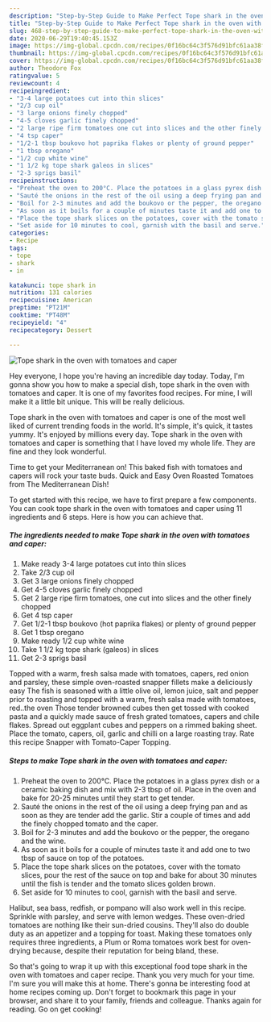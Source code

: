 ```yaml
---
description: "Step-by-Step Guide to Make Perfect Tope shark in the oven with tomatoes and caper"
title: "Step-by-Step Guide to Make Perfect Tope shark in the oven with tomatoes and caper"
slug: 468-step-by-step-guide-to-make-perfect-tope-shark-in-the-oven-with-tomatoes-and-caper
date: 2020-06-29T19:40:45.153Z
image: https://img-global.cpcdn.com/recipes/0f16bc64c3f576d91bfc61aa38f7936d/751x532cq70/tope-shark-in-the-oven-with-tomatoes-and-caper-recipe-main-photo.jpg
thumbnail: https://img-global.cpcdn.com/recipes/0f16bc64c3f576d91bfc61aa38f7936d/751x532cq70/tope-shark-in-the-oven-with-tomatoes-and-caper-recipe-main-photo.jpg
cover: https://img-global.cpcdn.com/recipes/0f16bc64c3f576d91bfc61aa38f7936d/751x532cq70/tope-shark-in-the-oven-with-tomatoes-and-caper-recipe-main-photo.jpg
author: Theodore Fox
ratingvalue: 5
reviewcount: 4
recipeingredient:
- "3-4 large potatoes cut into thin slices"
- "2/3 cup oil"
- "3 large onions finely chopped"
- "4-5 cloves garlic finely chopped"
- "2 large ripe firm tomatoes one cut into slices and the other finely chopped"
- "4 tsp caper"
- "1/2-1 tbsp boukovo hot paprika flakes or plenty of ground pepper"
- "1 tbsp oregano"
- "1/2 cup white wine"
- "1 1/2 kg tope shark galeos in slices"
- "2-3 sprigs basil"
recipeinstructions:
- "Preheat the oven to 200°C. Place the potatoes in a glass pyrex dish or a ceramic baking dish and mix with 2-3 tbsp of oil. Place in the oven and bake for 20-25 minutes until they start to get tender."
- "Sauté the onions in the rest of the oil using a deep frying pan and as soon as they are tender add the garlic. Stir a couple of times and add the finely chopped tomato and the caper."
- "Boil for 2-3 minutes and add the boukovo or the pepper, the oregano and the wine."
- "As soon as it boils for a couple of minutes taste it and add one to two tbsp of sauce on top of the potatoes."
- "Place the tope shark slices on the potatoes, cover with the tomato slices, pour the rest of the sauce on top and bake for about 30 minutes until the fish is tender and the tomato slices golden brown."
- "Set aside for 10 minutes to cool, garnish with the basil and serve."
categories:
- Recipe
tags:
- tope
- shark
- in

katakunci: tope shark in 
nutrition: 131 calories
recipecuisine: American
preptime: "PT21M"
cooktime: "PT48M"
recipeyield: "4"
recipecategory: Dessert

---
```



![Tope shark in the oven with tomatoes and caper](https://img-global.cpcdn.com/recipes/0f16bc64c3f576d91bfc61aa38f7936d/751x532cq70/tope-shark-in-the-oven-with-tomatoes-and-caper-recipe-main-photo.jpg)

Hey everyone, I hope you're having an incredible day today. Today, I'm gonna show you how to make a special dish, tope shark in the oven with tomatoes and caper. It is one of my favorites food recipes. For mine, I will make it a little bit unique. This will be really delicious.

Tope shark in the oven with tomatoes and caper is one of the most well liked of current trending foods in the world. It's simple, it's quick, it tastes yummy. It's enjoyed by millions every day. Tope shark in the oven with tomatoes and caper is something that I have loved my whole life. They are fine and they look wonderful.

Time to get your Mediterranean on! This baked fish with tomatoes and capers will rock your taste buds. Quick and Easy Oven Roasted Tomatoes from The Mediterranean Dish!


To get started with this recipe, we have to first prepare a few components. You can cook tope shark in the oven with tomatoes and caper using 11 ingredients and 6 steps. Here is how you can achieve that.

<!--inarticleads1-->

##### The ingredients needed to make Tope shark in the oven with tomatoes and caper:

1. Make ready 3-4 large potatoes cut into thin slices
1. Take 2/3 cup oil
1. Get 3 large onions finely chopped
1. Get 4-5 cloves garlic finely chopped
1. Get 2 large ripe firm tomatoes, one cut into slices and the other finely chopped
1. Get 4 tsp caper
1. Get 1/2-1 tbsp boukovo (hot paprika flakes) or plenty of ground pepper
1. Get 1 tbsp oregano
1. Make ready 1/2 cup white wine
1. Take 1 1/2 kg tope shark (galeos) in slices
1. Get 2-3 sprigs basil


Topped with a warm, fresh salsa made with tomatoes, capers, red onion and parsley, these simple oven-roasted snapper fillets make a deliciously easy The fish is seasoned with a little olive oil, lemon juice, salt and pepper prior to roasting and topped with a warm, fresh salsa made with tomatoes, red..the oven Those tender browned cubes then get tossed with cooked pasta and a quickly made sauce of fresh grated tomatoes, capers and chile flakes. Spread out eggplant cubes and peppers on a rimmed baking sheet. Place the tomato, capers, oil, garlic and chilli on a large roasting tray. Rate this recipe Snapper with Tomato-Caper Topping. 

<!--inarticleads2-->

##### Steps to make Tope shark in the oven with tomatoes and caper:

1. Preheat the oven to 200°C. Place the potatoes in a glass pyrex dish or a ceramic baking dish and mix with 2-3 tbsp of oil. Place in the oven and bake for 20-25 minutes until they start to get tender.
1. Sauté the onions in the rest of the oil using a deep frying pan and as soon as they are tender add the garlic. Stir a couple of times and add the finely chopped tomato and the caper.
1. Boil for 2-3 minutes and add the boukovo or the pepper, the oregano and the wine.
1. As soon as it boils for a couple of minutes taste it and add one to two tbsp of sauce on top of the potatoes.
1. Place the tope shark slices on the potatoes, cover with the tomato slices, pour the rest of the sauce on top and bake for about 30 minutes until the fish is tender and the tomato slices golden brown.
1. Set aside for 10 minutes to cool, garnish with the basil and serve.


Halibut, sea bass, redfish, or pompano will also work well in this recipe. Sprinkle with parsley, and serve with lemon wedges. These oven-dried tomatoes are nothing like their sun-dried cousins. They&#39;ll also do double duty as an appetizer and a topping for toast. Making these tomatoes only requires three ingredients, a Plum or Roma tomatoes work best for oven-drying because, despite their reputation for being bland, these. 

So that's going to wrap it up with this exceptional food tope shark in the oven with tomatoes and caper recipe. Thank you very much for your time. I'm sure you will make this at home. There's gonna be interesting food at home recipes coming up. Don't forget to bookmark this page in your browser, and share it to your family, friends and colleague. Thanks again for reading. Go on get cooking!
